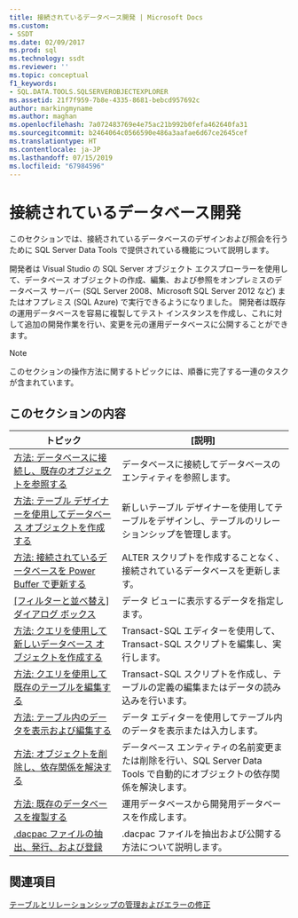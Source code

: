 ```yaml
---
title: 接続されているデータベース開発 | Microsoft Docs
ms.custom:
- SSDT
ms.date: 02/09/2017
ms.prod: sql
ms.technology: ssdt
ms.reviewer: ''
ms.topic: conceptual
f1_keywords:
- SQL.DATA.TOOLS.SQLSERVEROBJECTEXPLORER
ms.assetid: 21f7f959-7b8e-4335-8681-bebcd957692c
author: markingmyname
ms.author: maghan
ms.openlocfilehash: 7a072483769e4e75ac21b992b0fefa462640fa31
ms.sourcegitcommit: b2464064c0566590e486a3aafae6d67ce2645cef
ms.translationtype: HT
ms.contentlocale: ja-JP
ms.lasthandoff: 07/15/2019
ms.locfileid: "67984596"
---
```

# <a name="connected-database-development"></a>接続されているデータベース開発
このセクションでは、接続されているデータベースのデザインおよび照会を行うために SQL Server Data Tools で提供されている機能について説明します。  
  
開発者は Visual Studio の SQL Server オブジェクト エクスプローラーを使用して、データベース オブジェクトの作成、編集、および参照をオンプレミスのデータベース サーバー (SQL Server 2008、Microsoft SQL Server 2012 など) またはオフプレミス (SQL Azure) で実行できるようになりました。 開発者は既存の運用データベースを容易に複製してテスト インスタンスを作成し、これに対して追加の開発作業を行い、変更を元の運用データベースに公開することができます。  
  
> [!NOTE]  
> このセクションの操作方法に関するトピックには、順番に完了する一連のタスクが含まれています。  
  
## <a name="in-this-section"></a>このセクションの内容  
  
|トピック|[説明]|  
|---------|---------------|  
|[方法: データベースに接続し、既存のオブジェクトを参照する](../ssdt/how-to-connect-to-a-database-and-browse-existing-objects.md)|データベースに接続してデータベースのエンティティを参照します。|  
|[方法: テーブル デザイナーを使用してデータベース オブジェクトを作成する](../ssdt/how-to-create-database-objects-using-table-designer.md)|新しいテーブル デザイナーを使用してテーブルをデザインし、テーブルのリレーションシップを管理します。|  
|[方法: 接続されているデータベースを Power Buffer で更新する](../ssdt/how-to-update-a-connected-database-with-power-buffer.md)|ALTER スクリプトを作成することなく、接続されているデータベースを更新します。|  
|[[フィルターと並べ替え] ダイアログ ボックス](../ssdt/filter-and-sort-dialog-box.md)|データ ビューに表示するデータを指定します。|  
|[方法: クエリを使用して新しいデータベース オブジェクトを作成する](../ssdt/how-to-create-new-database-objects-using-queries.md)|Transact\-SQL エディターを使用して、Transact\-SQL スクリプトを編集し、実行します。|  
|[方法: クエリを使用して既存のテーブルを編集する](../ssdt/how-to-edit-an-existing-table-using-queries.md)|Transact\-SQL スクリプトを作成し、テーブルの定義の編集またはデータの読み込みを行います。|  
|[方法: テーブル内のデータを表示および編集する](../ssdt/how-to-view-and-edit-data-in-a-table.md)|データ エディターを使用してテーブル内のデータを表示または入力します。|  
|[方法: オブジェクトを削除し、依存関係を解決する](../ssdt/how-to-delete-objects-and-resolve-dependencies.md)|データベース エンティティの名前変更または削除を行い、SQL Server Data Tools で自動的にオブジェクトの依存関係を解決します。|  
|[方法: 既存のデータベースを複製する](../ssdt/how-to-clone-an-existing-database.md)|運用データベースから開発用データベースを作成します。|  
|[.dacpac ファイルの抽出、発行、および登録](../ssdt/extract-publish-and-register-dacpac-files.md)|.dacpac ファイルを抽出および公開する方法について説明します。|  
  
## <a name="related-sections"></a>関連項目  
[テーブルとリレーションシップの管理およびエラーの修正](../ssdt/manage-tables-relationships-and-fix-errors.md)  
  
